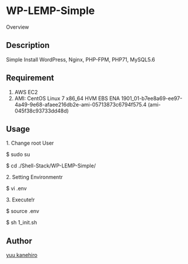 WP-LEMP-Simple
====

Overview

## Description

Simple Install WordPress, Nginx, PHP-FPM, PHP71, MySQL5.6


## Requirement

1. AWS EC2
2. AMI: CentOS Linux 7 x86_64 HVM EBS ENA 1901_01-b7ee8a69-ee97-4a49-9e68-afaee216db2e-ami-05713873c6794f575.4 (ami-045f38c93733dd48d)


## Usage

<p>1. Change root User</p>

$ sudo su

$ cd ./Shell-Stack/WP-LEMP-Simple/



<p>2. Setting Environmentr</p>

$ vi .env


<p>3. Execute!r</p>
$ source .env

$ sh 1_init.sh



## Author

[yuu kanehiro](https://github.com/yuukanehiro)
